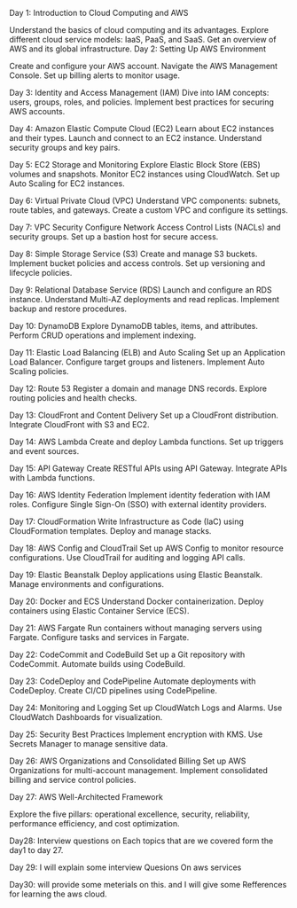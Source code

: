 Day 1: Introduction to Cloud Computing and AWS

Understand the basics of cloud computing and its advantages.
Explore different cloud service models: IaaS, PaaS, and SaaS.
Get an overview of AWS and its global infrastructure.
Day 2: Setting Up AWS Environment

Create and configure your AWS account.
Navigate the AWS Management Console.
Set up billing alerts to monitor usage.



Day 3: Identity and Access Management (IAM)
Dive into IAM concepts: users, groups, roles, and policies.
Implement best practices for securing AWS accounts.




Day 4: Amazon Elastic Compute Cloud (EC2)
Learn about EC2 instances and their types.
Launch and connect to an EC2 instance.
Understand security groups and key pairs.


Day 5: EC2 Storage and Monitoring
Explore Elastic Block Store (EBS) volumes and snapshots.
Monitor EC2 instances using CloudWatch.
Set up Auto Scaling for EC2 instances.


Day 6: Virtual Private Cloud (VPC)
Understand VPC components: subnets, route tables, and gateways.
Create a custom VPC and configure its settings.


Day 7: VPC Security
Configure Network Access Control Lists (NACLs) and security groups.
Set up a bastion host for secure access.



Day 8: Simple Storage Service (S3)
Create and manage S3 buckets.
Implement bucket policies and access controls.
Set up versioning and lifecycle policies.


Day 9: Relational Database Service (RDS)
Launch and configure an RDS instance.
Understand Multi-AZ deployments and read replicas.
Implement backup and restore procedures.


Day 10: DynamoDB
Explore DynamoDB tables, items, and attributes.
Perform CRUD operations and implement indexing.


Day 11: Elastic Load Balancing (ELB) and Auto Scaling
Set up an Application Load Balancer.
Configure target groups and listeners.
Implement Auto Scaling policies.


Day 12: Route 53
Register a domain and manage DNS records.
Explore routing policies and health checks.


Day 13: CloudFront and Content Delivery
Set up a CloudFront distribution.
Integrate CloudFront with S3 and EC2.


Day 14: AWS Lambda
Create and deploy Lambda functions.
Set up triggers and event sources.


Day 15: API Gateway
Create RESTful APIs using API Gateway.
Integrate APIs with Lambda functions.


Day 16: AWS Identity Federation
Implement identity federation with IAM roles.
Configure Single Sign-On (SSO) with external identity providers.


Day 17: CloudFormation
Write Infrastructure as Code (IaC) using CloudFormation templates.
Deploy and manage stacks.


Day 18: AWS Config and CloudTrail
Set up AWS Config to monitor resource configurations.
Use CloudTrail for auditing and logging API calls.


Day 19: Elastic Beanstalk
Deploy applications using Elastic Beanstalk.
Manage environments and configurations.

Day 20: Docker and ECS
Understand Docker containerization.
Deploy containers using Elastic Container Service (ECS).


Day 21: AWS Fargate
Run containers without managing servers using Fargate.
Configure tasks and services in Fargate.



Day 22: CodeCommit and CodeBuild
Set up a Git repository with CodeCommit.
Automate builds using CodeBuild.


Day 23: CodeDeploy and CodePipeline
Automate deployments with CodeDeploy.
Create CI/CD pipelines using CodePipeline.



Day 24: Monitoring and Logging
Set up CloudWatch Logs and Alarms.
Use CloudWatch Dashboards for visualization.



Day 25: Security Best Practices
Implement encryption with KMS.
Use Secrets Manager to manage sensitive data.


Day 26: AWS Organizations and Consolidated Billing
Set up AWS Organizations for multi-account management.
Implement consolidated billing and service control policies.


Day 27: AWS Well-Architected Framework

Explore the five pillars: operational excellence, security, reliability, performance efficiency, and cost optimization.


Day28: Interview questions on Each topics that are we covered form the day1 to day 27.

Day 29: I will explain some interview Quesions On aws services 


Day30: will provide some meterials on this. and I will give some Refferences for learning the aws cloud.
